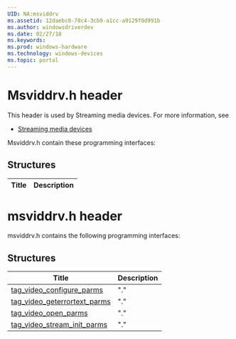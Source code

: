 ```yaml
---
UID: NA:msviddrv
ms.assetid: 12daebc0-78c4-3cb9-a1cc-a9129f0d991b
ms.author: windowsdriverdev
ms.date: 02/27/18
ms.keywords: 
ms.prod: windows-hardware
ms.technology: windows-devices
ms.topic: portal
---
```


# Msviddrv.h header



This header is used by Streaming media devices. For more information, see
- [Streaming media devices](../_stream/index.md)

Msviddrv.h contain these programming interfaces:


## Structures

| Title   | Description   |
| ---- |:----

# msviddrv.h header



msviddrv.h contains the following programming interfaces:







## Structures
| Title | Description |
| ---- |:---- |
| [tag_video_configure_parms](ns-msviddrv-tag_video_configure_parms.md) | "." |
| [tag_video_geterrortext_parms](ns-msviddrv-tag_video_geterrortext_parms.md) | "." |
| [tag_video_open_parms](ns-msviddrv-tag_video_open_parms.md) | "." |
| [tag_video_stream_init_parms](ns-msviddrv-tag_video_stream_init_parms.md) | "." |